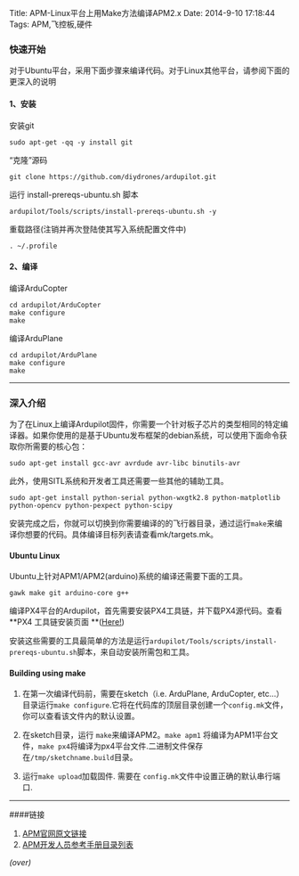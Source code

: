 Title: APM-Linux平台上用Make方法编译APM2.x
Date: 2014-9-10 17:18:44 
Tags: APM,飞控板,硬件


### 快速开始 ###
<!-- PELICAN_BEGIN_SUMMARY -->
对于Ubuntu平台，采用下面步骤来编译代码。对于Linux其他平台，请参阅下面的更深入的说明
<!-- PELICAN_END_SUMMARY -->

#### 1、安装 ####
安装git

```
sudo apt-get -qq -y install git
```

“克隆”源码

```
git clone https://github.com/diydrones/ardupilot.git
```

运行 install-prereqs-ubuntu.sh 脚本

```
ardupilot/Tools/scripts/install-prereqs-ubuntu.sh -y
```

重载路径(注销并再次登陆使其写入系统配置文件中)

```
. ~/.profile
```

#### 2、编译 ####
编译ArduCopter

```
cd ardupilot/ArduCopter
make configure
make
```

编译ArduPlane

```
cd ardupilot/ArduPlane
make configure
make
```

----------
### 深入介绍 ###
为了在Linux上编译Ardupilot固件，你需要一个针对板子芯片的类型相同的特定编译器。如果你使用的是基于Ubuntu发布框架的debian系统，可以使用下面命令获取你所需要的核心包：

```
sudo apt-get install gcc-avr avrdude avr-libc binutils-avr
```

此外，使用SITL系统和开发者工具还需要一些其他的辅助工具。

```
sudo apt-get install python-serial python-wxgtk2.8 python-matplotlib python-opencv python-pexpect python-scipy
```

安装完成之后，你就可以切换到你需要编译的的飞行器目录，通过运行`make`来编译你想要的代码。具体编译目标列表请查看mk/targets.mk。

#### Ubuntu Linux ####
Ubuntu上针对APM1/APM2(arduino)系统的编译还需要下面的工具。

```
gawk make git arduino-core g++
```

编译PX4平台的Ardupilot，首先需要安装PX4工具链，并下载PX4源代码。查看**PX4 工具链安装页面 **([Here!](https://pixhawk.ethz.ch/px4/dev/toolchain_installation_lin))

安装这些需要的工具最简单的方法是运行`ardupilot/Tools/scripts/install-prereqs-ubuntu.sh`脚本，来自动安装所需包和工具。

#### Building using make ####
1. 在第一次编译代码前，需要在sketch（i.e. ArduPlane, ArduCopter, etc…）目录运行`make configure`.它将在代码库的顶层目录创建一个`config.mk`文件，你可以查看该文件内的默认设置。
2. 在sketch目录，运行 `make`来编译APM2。`make apm1` 将编译为APM1平台文件，`make px4`将编译为px4平台文件.二进制文件保存在`/tmp/sketchname.build`目录。

3. 运行`make upload`加载固件. 需要在 `config.mk`文件中设置正确的默认串行端口.

----------
####链接

1. [APM官网原文链接](http://dev.ardupilot.com/wiki/building-the-code-onlinux/)
1. [APM开发人员参考手册目录列表]({filename}2014-08-29-APM-开发人员参考手册目录列表.md)

*(over)*